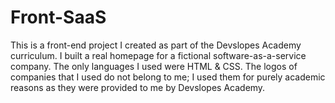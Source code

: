 # Front-SaaS
This is a front-end project I created as part of the Devslopes Academy curriculum. I built a real homepage for a fictional software-as-a-service company. The only languages I used were HTML & CSS.
The logos of companies that I used do not belong to me; I used them for purely academic reasons as they were provided to me by Devslopes Academy.
